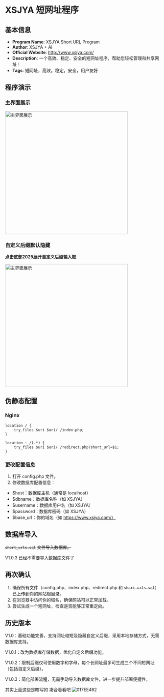 # XSJYA 短网址程序

## 基本信息

 * **Program Name**: XSJYA Short URL Program
 * **Author**: XSJYA + Ai
 * **Official Website**: http://www.xsjya.com/
 * **Description**: 一个高效、稳定、安全的短网址程序，帮助您轻松管理和共享网址！
 * **Tags**: 短网址，高效，稳定，安全，用户友好


## 程序演示

### 主界面展示
<img src="https://s21.ax1x.com/2025/05/27/pVSqwrT.png" alt="主界面展示" width="400">

### 自定义后缀默认隐藏
 **点击底部2025展开自定义后缀输入框**

<img src="https://s21.ax1x.com/2025/05/27/pVSq0qU.png" alt="主界面展示" width="400">



## 伪静态配置

### Nginx
```nginx
location / {
    try_files $uri $uri/ /index.php;
}

location ~ /(.*) {
    try_files $uri $uri/ /redirect.php?short_url=$1;
}
```

### 更改配置信息
1. 打开 config.php 文件。
2. 修改数据库配置信息：
 - $host：数据库主机（通常是 localhost）
 - $dbname：数据库名称（如 XSJYA）
 - $username：数据库用户名（如 XSJYA）
 - $password：数据库密码（如 XSJYA）
 - $base_url：你的域名（如 https://www.xsjya.com/）

## 数据库导入

<p><code><del>short_urls.sql</del></code> <del>文件导入数据库。</del></p> 

 V1.0.3 已经不需要导入数据库文件了

## 再次确认

1. 确保所有文件（config.php、index.php、redirect.php 和 <code><del>short_urls.sql</del></code>）已上传到你的网站根目录。
2. 在浏览器中访问你的域名，确保网站可以正常加载。
3. 尝试生成一个短网址，检查是否能够正常重定向。



## 历史版本
V1.0：基础功能完善，支持网址缩短及隐藏自定义后缀，采用本地存储方式，无需数据库支持。

V1.0.1：改为数据库存储数据，优化自定义后缀功能。

V1.0.2：限制后缀仅可使用数字和字母，每个长网址最多可生成三个不同短网址（包括自定义后缀）。

V1.0.3：简化部署流程，无需手动导入数据库文件，进一步提升部署便捷性。


其实上面这些是瞎写的  凑合着看吧 ![017EE462](https://github.com/user-attachments/assets/fcb68fa5-880a-46f9-bd37-f920cd0bf5de)









